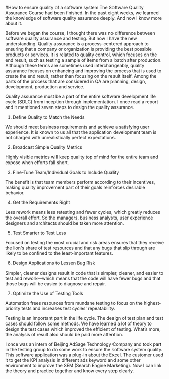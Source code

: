 #How to ensure quality of a software system
The Software Quality Assurance Course had been finished. In the past eight weeks, we learned the knowledge of software quality assurance deeply. And now I know more about it.

Before we began the course, I thought there was no difference between software quality assurance and testing. But now I have the new understanding. Quality assurance is a process-centered approach to ensuring that a company or organization is providing the best possible products or services. It is related to quality control, which focuses on the end result, such as testing a sample of items from a batch after production. Although these terms are sometimes used interchangeably, quality assurance focuses on enhancing and improving the process that is used to create the end result, rather than focusing on the result itself. Among the parts of the process that are considered in QA are planning, design, development, production and service.

Quality assurance must be a part of the entire software development life cycle (SDLC) from inception through implementation. I once read a report and it mentioned seven steps to design the quality assurance.

1. Define Quality to Match the Needs

We should meet business requirements and achieve a satisfying user experience. It is known to us all that the application development team is not charged with unrealistically perfect expectations.

2. Broadcast Simple Quality Metrics

Highly visible metrics will keep quality top of mind for the entire team and expose when efforts fall short.

3. Fine-Tune Team/Individual Goals to Include Quality 

The benefit is that team members perform according to their incentives, making quality improvement part of their goals reinforces desirable behavior.

4. Get the Requirements Right 

Less rework means less retesting and fewer cycles, which greatly reduces the overall effort. So the managers, business analysts, user experience designers and architects should be taken more attention.

5. Test Smarter to Test Less

Focused on testing the most crucial and risk areas ensures that they receive the lion's share of test resources and that any bugs that slip through are likely to be confined to the least-important features. 

6. Design Applications to Lessen Bug Risk 

Simpler, cleaner designs result in code that is simpler, cleaner, and easier to test and rework—which means that the code will have fewer bugs and that those bugs will be easier to diagnose and repair.

7. Optimize the Use of Testing Tools 

Automation frees resources from mundane testing to focus on the highest-priority tests and increases test cycles' repeatability.

Testing is an important part in the life cycle. The design of test plan and test cases should follow some methods. We have learned a lot of theory to design the test cases which improved the efficient of testing. What’s more, the analysis of result also should be paid more attention.

I once was an intern of Beijing AdSage Technology Company and took part in the testing group to do some work to ensure the software system quality. This software application was a plug-in about the Excel. The customer used it to get the KPI analysis in different ads keyword and some other environment to improve the SEM (Search Engine Marketing). Now I can link the theory and practice together and know every step clearly.


